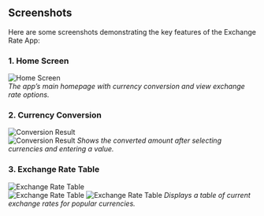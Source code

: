 ## Screenshots

Here are some screenshots demonstrating the key features of the Exchange Rate App:

### 1. Home Screen
![Home Screen](screenshots/ss1.jpg)  
*The app’s main homepage with currency conversion and view exchange rate options.*

### 2. Currency Conversion
![Conversion Result](screenshots/ss2.jpg)  
![Conversion Result](screenshots/ss2_1.jpg)
*Shows the converted amount after selecting currencies and entering a value.*

### 3. Exchange Rate Table
![Exchange Rate Table](screenshots/ss3.jpg)  
![Exchange Rate Table](screenshots/ss3_1.jpg)
![Exchange Rate Table](screenshots/ss3_2.jpg)
*Displays a table of current exchange rates for popular currencies.*

